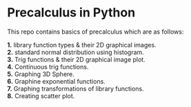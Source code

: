 # Precalculus in Python
This repo contains basics of precalculus which are as follows:

**1.** library function types & their 2D graphical images.<br>
**2.** standard normal distribution using histogram.<br>
**3.** Trig functions & their 2D graphical image plot.<br>
**4.** Continuous trig functions.<br>
**5.** Graphing 3D Sphere.<br>
**6.** Graphine exponential functions.<br>
**7.** Graphing transformations of library functions.<br>
**8.** Creating scatter plot.<br>
